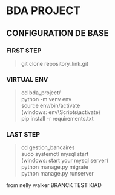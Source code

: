 # BDA PROJECT
## CONFIGURATION DE BASE
### FIRST STEP
>git clone repository_link.git </br>

### VIRTUAL ENV
>cd bda_project/ </br>
>python -m venv env </br>
>source env/bin/activate </br>
(windows: env\Scripts\activate) </br>
>pip install -r requirements.txt

### LAST STEP
>cd gestion_bancaires </br>
>sudo systemctl mysql start </br>
(windows: start your mysql server) </br>
>python manage.py migrate </br>
>python manage.py runserver </br>

from nelly walker
BRANCK TEST KIAD
